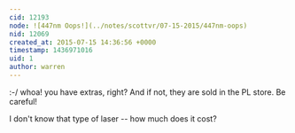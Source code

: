 ```yaml
---
cid: 12193
node: ![447nm Oops!](../notes/scottvr/07-15-2015/447nm-oops)
nid: 12069
created_at: 2015-07-15 14:36:56 +0000
timestamp: 1436971016
uid: 1
author: warren
---
```


:-/ whoa! you have extras, right? And if not, they are sold in the PL store. Be careful! 

I don't know that type of laser -- how much does it cost? 